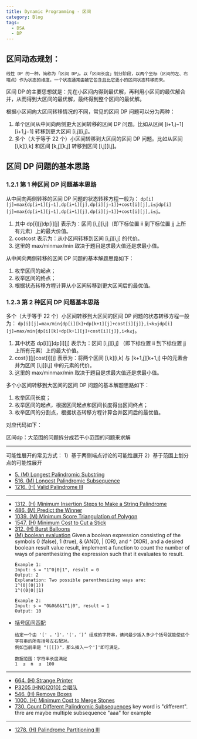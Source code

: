 ```yaml
---
title: Dynamic Programming - 区间
category: Blog
tags:
  - DSA
  - DP
---
```



## 区间动态规划：
```
线性 DP 的一种，简称为「区间 DP」。以「区间长度」划分阶段，以两个坐标（区间的左、右端点）作为状态的维度。一个状态通常由被它包含且比它更小的区间状态转移而来。
```

区间 DP 的主要思想就是：先在小区间内得到最优解，再利用小区间的最优解合并，从而得到大区间的最优解，最终得到整个区间的最优解。

根据小区间向大区间转移情况的不同，常见的区间 DP 问题可以分为两种：

1. 单个区间从中间向两侧更大区间转移的区间 DP 问题。比如从区间 [i+1,j−1][i+1,j−1] 转移到更大区间 [i,j][i,j]。
2. 多个（大于等于 22 个）小区间转移到大区间的区间 DP 问题。比如从区间 [i,k][i,k] 和区间 [k,j][k,j] 转移到区间 [i,j][i,j]。

## 区间 DP 问题的基本思路
### 1.2.1 第 1 种区间 DP 问题基本思路

从中间向两侧转移的区间 DP 问题的状态转移方程一般为：
`dp[i][j]=max{dp[i+1][j−1],dp[i+1][j],dp[i][j−1]}+cost[i][j],i≤jdp[i][j]=max{dp[i+1][j−1],dp[i+1][j],dp[i][j−1]}+cost[i][j],i≤j`。

1. 其中 dp[i][j]dp[i][j] 表示为：区间 [i,j][i,j]（即下标位置 ii 到下标位置 jj 上所有元素）上的最大价值。
2. costcost 表示为：从小区间转移到区间 [i,j][i,j] 的代价。
3. 这里的 max/minmax/min 取决于题目是求最大值还是求最小值。

从中间向两侧转移的区间 DP 问题的基本解题思路如下：

  1. 枚举区间的起点；
  2. 枚举区间的终点；
  3. 根据状态转移方程计算从小区间转移到更大区间后的最优值。

### 1.2.3 第 2 种区间 DP 问题基本思路
多个（大于等于 22 个）小区间转移到大区间的区间 DP 问题的状态转移方程一般为：
`dp[i][j]=max/min{dp[i][k]+dp[k+1][j]+cost[i][j]},i<k≤jdp[i][j]=max/min{dp[i][k]+dp[k+1][j]+cost[i][j]},i<k≤j`。

1. 其中状态 dp[i][j]dp[i][j] 表示为：区间 [i,j][i,j] （即下标位置 ii 到下标位置 jj 上所有元素）上的最大价值。
2. cost[i][j]cost[i][j] 表示为：将两个区间 [i,k][i,k] 与 [k+1,j][k+1,j] 中的元素合并为区间 [i,j][i,j] 中的元素的代价。
3. 这里的 max/minmax/min 取决于题目是求最大值还是求最小值。

多个小区间转移到大区间的区间 DP 问题的基本解题思路如下：

1. 枚举区间长度；
2. 枚举区间的起点，根据区间起点和区间长度得出区间终点；
3. 枚举区间的分割点，根据状态转移方程计算合并区间后的最优值。

对应代码如下：


区间dp：大范围的问题拆分成若干小范围的问题来求解

---------------------------------------------------------------------------------------------
可能性展开的常见方式：
1）基于两侧端点讨论的可能性展开
2）基于范围上划分点的可能性展开

- [5. (M) Longest Palindromic Substring](https://leetcode.com/problems/longest-palindromic-substring/description/)
- [516. (M) Longest Palindromic Subsequence](https://leetcode.com/problems/longest-palindromic-subsequence/description/)
- [1216. (H) Valid Palindrome III](https://leetcode.com/problems/valid-palindrome-iii/description/)

-----------------------------------------------------------------------------------------

- [1312. (H) Minimum Insertion Steps to Make a String Palindrome](https://leetcode.com/problems/minimum-insertion-steps-to-make-a-string-palindrome)
- [486. (M) Predict the Winner](https://leetcode.com/problems/predict-the-winner/description/)
- [1039. (M) Minimum Score Triangulation of Polygon](https://leetcode.com/problems/minimum-score-triangulation-of-polygon/description/)
- [1547. (H) Minimum Cost to Cut a Stick](https://leetcode.com/problems/minimum-cost-to-cut-a-stick/description/)
- [312. (H) Burst Balloons](https://leetcode.com/problems/burst-balloons/description/)
- [(M) boolean evaluation](https://leetcode.cn/problems/boolean-evaluation-lcci/description/)
  Given a boolean expression consisting of the symbols 0 (false), 1 (true), & (AND), | (OR), and ^ (XOR), and a desired boolean result value result, implement a function to count the number of ways of parenthesizing the expression such that it evaluates to result.
  ```
  Example 1:
  Input: s = "1^0|0|1", result = 0
  Output: 2
  Explanation: Two possible parenthesizing ways are:
  1^(0|(0|1))
  1^((0|0)|1)

  Example 2:
  Input: s = "0&0&0&1^1|0", result = 1
  Output: 10
  ```
- [括号区间匹配](https://www.nowcoder.com/practice/e391767d80d942d29e6095a935a5b96b)
  ```
  给定一个由 '[' ，']'，'('，‘)’ 组成的字符串，请问最少插入多少个括号就能使这个字符串的所有括号左右配对。
  例如当前串是 "([[])"，那么插入一个']'即可满足。
  
  数据范围：字符串长度满足 
  1  ≤  n  ≤  100
  ```

--------------------------------------------------------------------------------------------

- [664. (H) Strange Printer](https://leetcode.com/problems/strange-printer/description/)
- [P3205 [HNOI2010] 合唱队](https://www.luogu.com.cn/problem/P3205)
- [546. (H) Remove Boxes](https://leetcode.com/problems/remove-boxes/description/)
- [1000. (H)  Minimum Cost to Merge Stones](https://leetcode.com/problems/minimum-cost-to-merge-stones/description/)
- [730. Count Different Palindromic Subsequences](https://leetcode.com/problems/count-different-palindromic-subsequences/)
  key word is "different". thre are maybe multiple subsequence "aaa" for example


----------------------------------------------------------------------------------------------

- [1278. (H) Palindrome Partitioning III](https://leetcode.com/problems/palindrome-partitioning-iii/description/)
